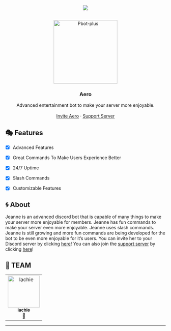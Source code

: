 <center><img src="https://capsule-render.vercel.app/api?type=waving&color=gradient&height=200&section=header&text=Aero&fontSize=80&fontAlignY=35&animation=twinkling&fontColor=gradient" /></center>

<!-- PROJECT LOGO -->
<br />
<p align="center">
  <a href="https://github.com/LachieTheDev/Aero">
    <img src="https://media.discordapp.net/attachments/960720492644433942/961970381038694471/Jeanne.webp" alt="Pbot-plus" width="200" height="200">
  </a>

  <h3 align="center">Aero</h3>

  <p align="center">
    Advanced entertainment bot to make your server more enjoyable.
    <br />
    <br />
    <a href="https://discord.com/api/oauth2/authorize?client_id=912627846999052328&permissions=36768832&scope=applications.commands%20bot">Invite Aero</a>
    ·
    <a href="https://discord.gg/shtMdyphkH">Support Server</a>
  </p>
</p>

<!-- FEATURES -->
## 🎭 Features

- [x] Advanced Features
- [x] Great Commands To Make Users Experience Better
- [x] 24/7 Uptime
- [x] Slash Commands
- [x] Customizable Features


<!-- ABOUT THE PROJECT -->

## 🌀 About

Jeanne is an advanced discord bot that is capable of many things to make your server more enjoyable for members. Jeanne has fun commands to make your server even more enjoyable. Jeanne uses slash commands. Jeanne is still growing and more fun commands are being developed for the bot to be even more enjoyable for it’s users. You can invite her to your Discord server by clicking [here](https://discord.com/api/oauth2/authorize?client_id=961857047262011473&permissions=3221613792&scope=bot%20applications.commands)! You can also join the [support server](https://discord.gg/shtMdyphkH) by clicking [here](https://discord.gg/shtMdyphkH)!


## 👥 TEAM ##
<div align="left">
<table>
  <tr>
     <td align="center"><a href="https://discord.com/users/954885556758806639"><img src="https://images-ext-1.discordapp.net/external/sk3f8y_lQLF2JEVD2dzCBOrXpeOSVtwlykvL-20ybgw/%3Fsize%3D4096/https/cdn.discordapp.com/avatars/761900724996276227/a_3d836c5deca1cbc6c15d6765b820c667.gif" width="100px;" alt="lachie"/><br /><sub><b>lachie</b></sub></a><br /><a href="https://discord.com/users/491577179495333903" title="Developer">👑</a></td>
    
  </tr>
</table>
</div>

<hr>
